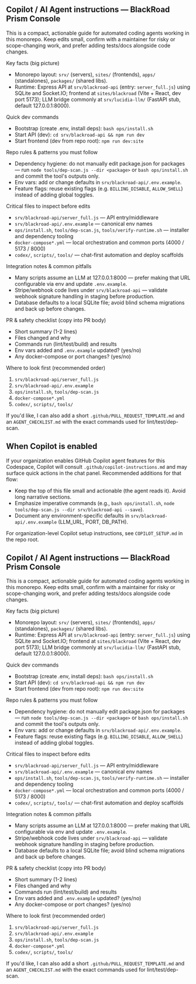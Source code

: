 ## Copilot / AI Agent instructions — BlackRoad Prism Console

This is a compact, actionable guide for automated coding agents working in this monorepo. Keep edits small, confirm with a maintainer for risky or scope-changing work, and prefer adding tests/docs alongside code changes.

Key facts (big picture)

- Monorepo layout: `srv/` (servers), `sites/` (frontends), `apps/` (standalones), `packages/` (shared libs).
- Runtime: Express API at `srv/blackroad-api` (entry: `server_full.js`) using SQLite and Socket.IO; frontend at `sites/blackroad` (Vite + React, dev port 5173); LLM bridge commonly at `srv/lucidia-llm/` (FastAPI stub, default 127.0.0.1:8000).

Quick dev commands

- Bootstrap (create .env, install deps): `bash ops/install.sh`
- Start API (dev): `cd srv/blackroad-api && npm run dev`
- Start frontend (dev from repo root): `npm run dev:site`

Repo rules & patterns you must follow

- Dependency hygiene: do not manually edit package.json for packages — run `node tools/dep-scan.js --dir <package>` or `bash ops/install.sh` and commit the tool's outputs only.
- Env vars: add or change defaults in `srv/blackroad-api/.env.example`.
- Feature flags: reuse existing flags (e.g. `BILLING_DISABLE`, `ALLOW_SHELL`) instead of adding global toggles.

Critical files to inspect before edits

- `srv/blackroad-api/server_full.js` — API entry/middleware
- `srv/blackroad-api/.env.example` — canonical env names
- `ops/install.sh`, `tools/dep-scan.js`, `tools/verify-runtime.sh` — installer and dependency tooling
- `docker-compose*.yml` — local orchestration and common ports (4000 / 5173 / 8000)
- `codex/`, `scripts/`, `tools/` — chat-first automation and deploy scaffolds

Integration notes & common pitfalls

- Many scripts assume an LLM at 127.0.0.1:8000 — prefer making that URL configurable via env and update `.env.example`.
- Stripe/webhook code lives under `srv/blackroad-api` — validate webhook signature handling in staging before production.
- Database defaults to a local SQLite file; avoid blind schema migrations and back up before changes.

PR & safety checklist (copy into PR body)

- Short summary (1-2 lines)
- Files changed and why
- Commands run (lint/test/build) and results
- Env vars added and `.env.example` updated? (yes/no)
- Any docker-compose or port changes? (yes/no)

Where to look first (recommended order)

1. `srv/blackroad-api/server_full.js`
2. `srv/blackroad-api/.env.example`
3. `ops/install.sh`, `tools/dep-scan.js`
4. `docker-compose*.yml`
5. `codex/`, `scripts/`, `tools/`

If you'd like, I can also add a short `.github/PULL_REQUEST_TEMPLATE.md` and an `AGENT_CHECKLIST.md` with the exact commands used for lint/test/dep-scan.

## When Copilot is enabled

If your organization enables GitHub Copilot agent features for this Codespace, Copilot will consult `.github/copilot-instructions.md` and may surface quick actions in the chat panel. Recommended additions for that flow:

- Keep the top of this file small and actionable (the agent reads it). Avoid long narrative sections.
- Emphasize imperative commands (e.g., `bash ops/install.sh`, `node tools/dep-scan.js --dir srv/blackroad-api --save`).
- Document any environment-specific defaults in `srv/blackroad-api/.env.example` (LLM_URL, PORT, DB_PATH).

For organization-level Copilot setup instructions, see `COPILOT_SETUP.md` in the repo root.

## Copilot / AI Agent instructions — BlackRoad Prism Console

This is a compact, actionable guide for automated coding agents working in this monorepo. Keep edits small, confirm with a maintainer for risky or scope-changing work, and prefer adding tests/docs alongside code changes.

Key facts (big picture)

- Monorepo layout: `srv/` (servers), `sites/` (frontends), `apps/` (standalones), `packages/` (shared libs).
- Runtime: Express API at `srv/blackroad-api` (entry: `server_full.js`) using SQLite and Socket.IO; frontend at `sites/blackroad` (Vite + React, dev port 5173); LLM bridge commonly at `srv/lucidia-llm/` (FastAPI stub, default 127.0.0.1:8000).

Quick dev commands

- Bootstrap (create .env, install deps): `bash ops/install.sh`
- Start API (dev): `cd srv/blackroad-api && npm run dev`
- Start frontend (dev from repo root): `npm run dev:site`

Repo rules & patterns you must follow

- Dependency hygiene: do not manually edit package.json for packages — run `node tools/dep-scan.js --dir <package>` or `bash ops/install.sh` and commit the tool's outputs only.
- Env vars: add or change defaults in `srv/blackroad-api/.env.example`.
- Feature flags: reuse existing flags (e.g. `BILLING_DISABLE`, `ALLOW_SHELL`) instead of adding global toggles.

Critical files to inspect before edits

- `srv/blackroad-api/server_full.js` — API entry/middleware
- `srv/blackroad-api/.env.example` — canonical env names
- `ops/install.sh`, `tools/dep-scan.js`, `tools/verify-runtime.sh` — installer and dependency tooling
- `docker-compose*.yml` — local orchestration and common ports (4000 / 5173 / 8000)
- `codex/`, `scripts/`, `tools/` — chat-first automation and deploy scaffolds

Integration notes & common pitfalls

- Many scripts assume an LLM at 127.0.0.1:8000 — prefer making that URL configurable via env and update `.env.example`.
- Stripe/webhook code lives under `srv/blackroad-api` — validate webhook signature handling in staging before production.
- Database defaults to a local SQLite file; avoid blind schema migrations and back up before changes.

PR & safety checklist (copy into PR body)

- Short summary (1-2 lines)
- Files changed and why
- Commands run (lint/test/build) and results
- Env vars added and `.env.example` updated? (yes/no)
- Any docker-compose or port changes? (yes/no)

Where to look first (recommended order)

1. `srv/blackroad-api/server_full.js`
2. `srv/blackroad-api/.env.example`
3. `ops/install.sh`, `tools/dep-scan.js`
4. `docker-compose*.yml`
5. `codex/`, `scripts/`, `tools/`

If you'd like, I can also add a short `.github/PULL_REQUEST_TEMPLATE.md` and an `AGENT_CHECKLIST.md` with the exact commands used for lint/test/dep-scan.
